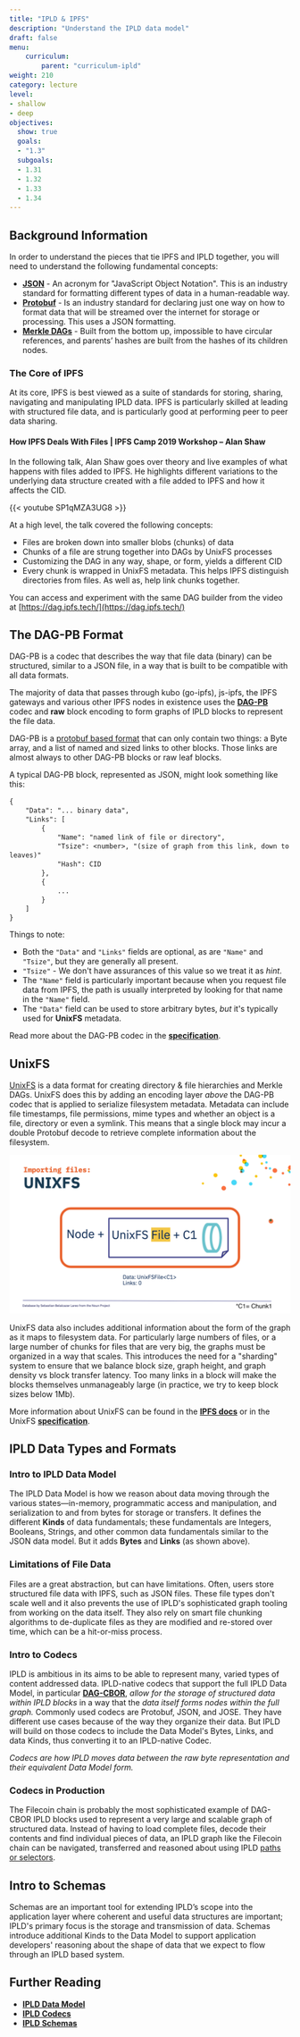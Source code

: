 ```yaml
---
title: "IPLD & IPFS"
description: "Understand the IPLD data model"
draft: false
menu:
    curriculum:
        parent: "curriculum-ipld"
weight: 210
category: lecture
level:
- shallow
- deep
objectives:
  show: true
  goals:
  - "1.3"
  subgoals:
  - 1.31
  - 1.32
  - 1.33
  - 1.34
---
```

## Background Information
In order to understand the pieces that tie IPFS and IPLD together, you will need to understand the following fundamental concepts:
* [**JSON**](https://www.w3schools.com/whatis/whatis_json.asp) - An acronym for "JavaScript Object Notation". This is an industry standard for formatting different types of data in a human-readable way.
* [**Protobuf**](https://developers.google.com/protocol-buffers/docs/overview) - Is an industry standard for declaring just one way on how to format data that will be streamed over the internet for storage or processing. This uses a JSON formatting.
* [**Merkle DAGs**](/curriculum/ipld/merkle-dags) - Built from the bottom up, impossible to have circular references, and parents’ hashes are built from the hashes of its children nodes.

### The Core of IPFS
At its core, IPFS is best viewed as a suite of standards for storing, sharing, navigating and manipulating IPLD data. IPFS is particularly skilled at leading with structured file data, and is particularly good at performing peer to peer data sharing.

#### How IPFS Deals With Files | IPFS Camp 2019 Workshop – Alan Shaw

In the following talk, Alan Shaw goes over theory and live examples of what happens with files added to IPFS. He highlights different variations to the underlying data structure created with a file added to IPFS and how it affects the CID.

{{< youtube SP1qMZA3UG8 >}}

At a high level, the talk covered the following concepts:

* Files are broken down into smaller blobs (chunks) of data
* Chunks of a file are strung together into DAGs by UnixFS processes
* Customizing the DAG in any way, shape, or form, yields a different CID
* Every chunk is wrapped in UnixFS metadata. This helps IPFS distinguish directories from files. As well as, help link chunks together.

You can access and experiment with the same DAG builder from the video at [https://dag.ipfs.tech/](https://dag.ipfs.tech/)

## The DAG-PB Format

DAG-PB is a codec that describes the way that file data (binary) can be structured, similar to a JSON file, in a way that is built to be compatible with all data formats.

The majority of data that passes through kubo (go-ipfs), js-ipfs, the IPFS gateways and various other IPFS nodes in existence uses the [**DAG-PB**](https://ipld.io/specs/codecs/dag-pb/) codec and **raw** block encoding to form graphs of IPLD blocks to represent the file data.

DAG-PB is a [protobuf based format](https://developers.google.com/protocol-buffers/docs/overview) that can only contain two things: a Byte array, and a list of named and sized links to other blocks. Those links are almost always to other DAG-PB blocks or raw leaf blocks.

A typical DAG-PB block, represented as JSON, might look something like this:

```
{
    "Data": "... binary data",
    "Links": [
        {
            "Name": "named link of file or directory",
            "Tsize": <number>, "(size of graph from this link, down to leaves)"
            "Hash": CID
        },
        {
            ...
        }
    ]
}
```
Things to note:
* Both the `"Data"` and `"Links"` fields are optional, as are `"Name"` and `"Tsize"`, but they are generally all present.
* `"Tsize"` - We don't have assurances of this value so we treat it as _hint_.
* The `"Name"` field is particularly important because when you request file data from IPFS, the path is usually interpreted by looking for that name in the `"Name"` field.
* The `"Data"` field can be used to store arbitrary bytes, _but_ it's typically used for **UnixFS** metadata.

Read more about the DAG-PB codec in the [**specification**](https://ipld.io/specs/codecs/dag-pb/).

## UnixFS

[UnixFS](https://docs.ipfs.tech/concepts/file-systems/#unix-file-system-unixfs) is a data format for creating directory & file hierarchies and Merkle DAGs. UnixFS does this by adding an encoding layer _above_ the DAG-PB codec that is applied to serialize filesystem metadata. Metadata can include file timestamps, file permissions, mime types and whether an object is a file, directory or even a symlink. This means that a single block may incur a double Protobuf decode to retrieve complete information about the filesystem.

![Unixfs_addon](unixfs_addon.png)

UnixFS data also includes additional information about the form of the graph as it maps to filesystem data. For particularly large numbers of files, or a large number of chunks for files that are very big, the graphs must be organized in a way that scales. This introduces the need for a "sharding" system to ensure that we balance block size, graph height, and graph density vs block transfer latency. Too many links in a block will make the blocks themselves unmanageably large (in practice, we try to keep block sizes below 1Mb).

More information about UnixFS can be found in the [**IPFS docs**](https://docs.ipfs.io/concepts/file-systems/#unix-file-system-unixfs) or in the UnixFS [**specification**](https://github.com/ipfs/specs/blob/master/UNIXFS.md).

## IPLD Data Types and Formats
### Intro to IPLD Data Model
The IPLD Data Model is how we reason about data moving through the various states—in-memory, programmatic access and manipulation, and serialization to and from bytes for storage or transfers. It defines the different **Kinds** of data fundamentals; these fundamentals are Integers, Booleans, Strings, and other common data fundamentals similar to the JSON data model. But it adds **Bytes** and **Links** (as shown above).

### Limitations of File Data

Files are a great abstraction, but can have limitations. Often, users store structured file data with IPFS, such as JSON files. These file types don't scale well and it also prevents the use of IPLD's sophisticated graph tooling from working on the data itself. They also rely on smart file chunking algorithms to de-duplicate files as they are modified and re-stored over time, which can be a hit-or-miss process.

### Intro to Codecs
IPLD is ambitious in its aims to be able to represent many, varied types of content addressed data. IPLD-native codecs that support the full IPLD Data Model, in particular [**DAG-CBOR**](https://ipld.io/specs/codecs/dag-cbor/), _allow for the storage of structured data within IPLD blocks_ in a way that the _data itself forms nodes within the full graph._ Commonly used codecs are Protobuf, JSON, and JOSE. They have different use cases because of the way they organize their data. But IPLD will build on those codecs to include the Data Model's Bytes, Links, and data Kinds, thus converting it to an IPLD-native Codec.

_Codecs are how IPLD moves data between the raw byte representation and their equivalent Data Model form._

### Codecs in Production
The Filecoin chain is probably the most sophisticated example of DAG-CBOR IPLD blocks used to represent a very large and scalable graph of structured data. Instead of having to load complete files, decode their contents and find individual pieces of data, an IPLD graph like the Filecoin chain can be navigated, transferred and reasoned about using IPLD [paths or selectors](paths-selectors.md).

## Intro to Schemas
Schemas are an important tool for extending IPLD’s scope into the application layer where coherent and useful data structures are important; IPLD's primary focus is the storage and transmission of data. Schemas introduce additional Kinds to the Data Model to support application developers' reasoning about the shape of data that we expect to flow through an IPLD based system.

## Further Reading
* [**IPLD Data Model**](https://ipld.io/docs/data-model/)
* [**IPLD Codecs**](https://ipld.io/docs/codecs/)
* [**IPLD Schemas**](https://ipld.io/docs/schemas/)
